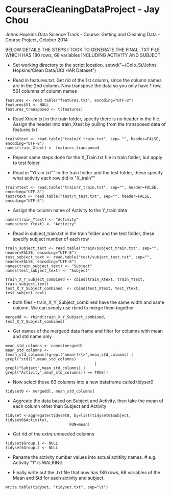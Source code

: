 CourseraCleaningDataProject - Jay Chou
===========================

Johns Hopkins Data Science Track - Course: Getting and Cleaning Data - Course Project, October 2014

BELOW DETAILS THE STEPS I TOOK TO GENERATE THE FINAL .TXT FILE WHICH HAS 180 rows, 68 variables INCLUDING ACTIVITY AND SUBJECT

- Set working directory to the script location. setwd("~/Colo_St/Johns Hopkins/Clean Data/UCI HAR Dataset")

- Read in features.txt. Get rid of the 1st column, since the column names are in the 2nd column. Now transpose the data so you only have 1 row, 561 columns of column names

```
features <- read.table("features.txt", encoding="UTF-8")
features$V1 <- NULL
features_transposed <- t(features)
```

- Read Xtrain.txt in the train folder, specify there is no header in the file. Assign the header into train_Xtest by pulling from the transposed data of features.txt
```
trainXtext <- read.table("train/X_train.txt", sep= "", header=FALSE, encoding="UTF-8")
names(train_Xtext) <- features_transposed
```

- Repeat same steps done for the X_Train.txt file in train folder, but apply to test folder

- Read in "Ytrain.txt"" in the train folder and the test folder, these specify what activity each row did in "X_train""

```
trainYtext <- read.table("train/Y_train.txt", sep="", header=FALSE, encoding="UTF-8")
testYtext <- read.table("test/Y_test.txt", sep="", header=FALSE, encoding="UTF-8")
```
- Assign the column name of Activity to the Y_train data

```
names(train_Ytext) <- "Activity"
names(test_Ytext) <- "Activity"
```

- Read in subject_train.txt in the train folder and the test folder, these specify subject number of each row

```
train_subject_text <- read.table("train/subject_train.txt", sep="", header=FALSE, encoding="UTF-8")
test_subject_text <- read.table("test/subject_test.txt", sep="", header=FALSE, encoding="UTF-8")
names(train_subject_text) <- "Subject"
names(test_subject_text) <- "Subject"

train_X_Y_Subject_combined <- cbind(train_Xtext, train_Ytext, train_subject_text)
test_X_Y_Subject_combined  <- cbind(test_Xtext, test_Ytext, test_subject_text)
```

- both files - train_X_Y_Subject_combined have the same width and same column. We can simply use rbind to merge them together

```
mergedd <- rbind(train_X_Y_Subject_combined, test_X_Y_Subject_combined)
```

- Get names of the mergedd data frame and filter for columns with mean and std name only

```
mean_std_columns <- names(mergedd)
mean_std_columns <- (mean_std_columns[(grepl("mean()\\>",mean_std_columns) | grepl("std()",mean_std_columns) 
                                       | grepl("Subject",mean_std_columns) | grepl("Activity",mean_std_columns)) == TRUE])
```

-  Now select those 63 columns into a new dataframe called tidyset0

```
tidyset0 <- mergedd[, mean_std_columns]
```

- Aggreate the data based on Subject and Activity, then take the mean of each column other than Subject and Activity

```
tidyset <-aggregate(tidyset0, by=list(tidyset0$Subject, tidyset0$Activity), 
                            FUN=mean)
```

- Get rid of the extra unneeded columns
```
tidyset$Group.1 <- NULL
tidyset$Group.2 <- NULL
```

- Rename the activity number values into actual actitiity names. # e.g. Activity "1" is WALKING

- Finally write out the .txt file that now has 180 rows, 68 variables of the Mean and Std for each activity and subject. 

```
write.table(tidyset, "tidyset.txt", sep="\t")
```